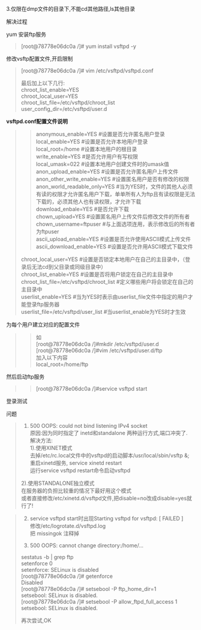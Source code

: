  3.仅限在dmp文件的目录下,不能cd其他路径,ls其他目录

 

 解决过程

 yum 安装ftp服务

 
> [root@78778e06dc0a /]# yum install vsftpd -y
> 
>  
 

 修改vsftp配置文件,开启限制

 
> [root@78778e06dc0a /]# vim /etc/vsftpd/vsftpd.conf
> 
>  最后加上以下几行:  
>  chroot_list_enable=YES  
>  chroot_local_user=YES  
>  chroot_list_file=/etc/vsftpd/chroot_list  
>  user_config_dir=/etc/vsftpd/user.d
> 
>  
 **vsftpd.conf配置文件说明** 

 
> >  anonymous_enable=YES #设置是否允许匿名用户登录  
>  local_enable=YES #设置是否允许本地用户登录  
>  local_root=/home #设置本地用户的根目录  
>  write_enable=YES #是否允许用户有写权限  
>  local_umask=022 #设置本地用户创建文件时的umask值  
>  anon_upload_enable=YES #设置是否允许匿名用户上传文件  
>  anon_other_write_enable=YES #设置匿名用户是否有修改的权限  
>  anon_world_readable_only=YES #当为YES时，文件的其他人必须有读的权限才允许匿名用户下载，单单所有人为ftp且有读权限是无法下载的，必须其他人也有读权限，才允许下载  
>  download_enbale=YES #是否允许下载  
>  chown_upload=YES #设置匿名用户上传文件后修改文件的所有者  
>  chown_username=ftpuser #与上面选项连用，表示修改后的所有者为ftpuser  
>  ascii_upload_enable=YES #设置是否允许使用ASCII模式上传文件  
>  ascii_download_enable=YES #设置是否允许用ASCII模式下载文件
> 
>  chroot_local_user=YES #设置是否锁定本地用户在自己的主目录中，（登录后无法cd到父目录或同级目录中）  
>  chroot_list_enable=YES #设置是否将用户锁定在自己的主目录中  
>  chroot_list_file=/etc/vsftpd/chroot_list #定义哪些用户将会锁定在自己的主目录中  
>  userlist_enable=YES #当为YES时表示由userlist_file文件中指定的用户才能登录ftp服务器  
>  userlist_file=/etc/vsftpd/user_list #当userlist_enable为YES时才生效
> 
>  
> 
>  
 为每个用户建立对应的配置文件 

 
> >  如  
>  [root@78778e06dc0a /]#mkdir /etc/vsftpd/user.d  
>  [root@78778e06dc0a /]#vim /etc/vsftpd/user.d/ftp  
>  加入以下内容  
>  local_root=/home/ftp
> 
>  
 

 然后启动ftp服务

 
> >  [root@78778e06dc0a /]#service vsftpd start  
>  
> 
>  
 登录测试

 问题

 
> 1. 500 OOPS: could not bind listening IPv4 socket  
>  原因:因为同时指定了 inetd和standalone 两种运行方式,端口冲突了.  
>  解决方法:  
>  1).使用XINET模式  
>  去掉/etc/rc.local文件中的vsftpd的启动脚本/usr/local/sbin/vsftp &;  
>  重启xinetd服务, service xinetd restart  
>  运行service vsftpd restart命令启动vsftpd
> 
>  2).使用STANDALONE独立模式  
>  在服务器的负担比较重的情况下最好用这个模式  
>  或者直接修改/etc/xinetd.d/vsftpd文件,把disable=no改成disable=yes就行了!
> 
>  
> 
>  
 

 

 
> 2. service vsftpd start时出现Starting vsftpd for vsftpd: [ FAILED ]  
>  修改/etc/logrotate.d/vsftpd.log  
>  把 missingok 注释掉
> 
>  3. 500 OOPS: cannot change directory:/home/...
> 
>  sestatus -b | grep ftp  
>  setenforce 0  
>  setenforce: SELinux is disabled  
>  [root@78778e06dc0a /]# getenforce  
>  Disabled  
>  [root@78778e06dc0a /]# setsebool -P ftp_home_dir=1  
>  setsebool: SELinux is disabled.  
>  [root@78778e06dc0a /]# setsebool -P allow_ftpd_full_access 1  
>  setsebool: SELinux is disabled.
> 
>  再次尝试,OK
> 
>  
 

 

   
 